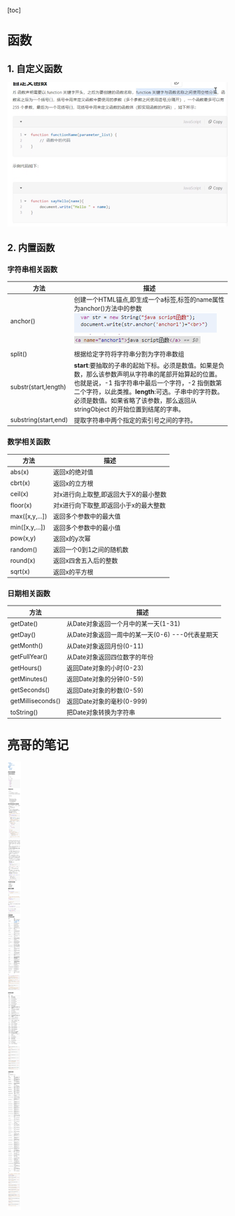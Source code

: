 [toc]

# 函数

## 1. 自定义函数

![image-20220804140710964](Day08.assets/image-20220804140710964.png)



## 2. 内置函数

### 字符串相关函数

| 方法                 | 描述                                                         |
| -------------------- | ------------------------------------------------------------ |
| anchor()             | 创建一个HTML锚点,即生成一个a标签,标签的name属性为anchor()方法中的参数![image-20220804160822165](Day08.assets/image-20220804160822165.png)![image-20220804160831762](Day08.assets/image-20220804160831762.png) |
| split()              | 根据给定字符将字符串分割为字符串数组                         |
| substr(start,length) | **start**:要抽取的子串的起始下标。必须是数值。如果是负数，那么该参数声明从字符串的尾部开始算起的位置。也就是说，-1 指字符串中最后一个字符，-2 指倒数第二个字符，以此类推。**length**:可选。子串中的字符数。必须是数值。如果省略了该参数，那么返回从 stringObject 的开始位置到结尾的字串。 |
| substring(start,end) | 提取字符串中两个指定的索引号之间的字符。                     |





###  数学相关函数

| 方法           | 描述                                  |
| -------------- | ------------------------------------- |
| abs(x)         | 返回x的绝对值                         |
| cbrt(x)        | 返回x的立方根                         |
| ceil(x)        | 对x进行向上取整,即返回大于X的最小整数 |
| floor(x)       | 对x进行向下取整,即返回小于x的最大整数 |
| max([x,y,...]) | 返回多个参数中的最大值                |
| min([x,y,...]) | 返回多个参数中的最小值                |
| pow(x,y)       | 返回x的y次幂                          |
| random()       | 返回一个0到1之间的随机数              |
| round(x)       | 返回x四舍五入后的整数                 |
| sqrt(x)        | 返回x的平方根                         |



### 日期相关函数



| 方法              | 描述                                             |
| ----------------- | ------------------------------------------------ |
| getDate()         | 从Date对象返回一个月中的某一天(1-31)             |
| getDay()          | 从Date对象返回一周中的某一天(0-6) ---0代表星期天 |
| getMonth()        | 从Date对象返回月份(0-11)                         |
| getFullYear()     | 从Date对象返回四位数字的年份                     |
| getHours()        | 返回Date对象的小时(0-23)                         |
| getMinutes()      | 返回Date对象的分钟(0-59)                         |
| getSeconds()      | 返回Date对象的秒数(0-59)                         |
| getMilliseconds() | 返回Date对象的毫秒(0-999)                        |
| toString()        | 把Date对象转换为字符串                           |







# 亮哥的笔记

![image-20220804163103322](Day08.assets/image-20220804163103322.png)

